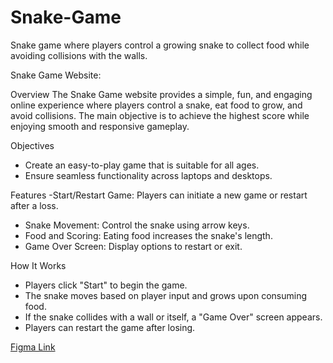 # Snake-Game
Snake game where players control a growing snake to collect food while avoiding collisions with the walls.

Snake Game Website:

Overview
The Snake Game website provides a simple, fun, and engaging online experience where players control a snake, eat food to grow, and avoid collisions. The main objective is to achieve the highest score while enjoying smooth and responsive gameplay.

Objectives
- Create an easy-to-play game that is suitable for all ages.
- Ensure seamless functionality across laptops and desktops.

Features
-Start/Restart Game: Players can initiate a new game or restart after a loss.
- Snake Movement: Control the snake using arrow keys.
- Food and Scoring: Eating food increases the snake's length.
- Game Over Screen: Display options to restart or exit.

How It Works
- Players click "Start" to begin the game.
- The snake moves based on player input and grows upon consuming food.
- If the snake collides with a wall or itself, a "Game Over" screen appears.
- Players can restart the game after losing.


[Figma Link](https://www.figma.com/design/yNX8doBn11uIJhMUKDMzuL/snake-game?node-id=0-1&t=Q7xlQ1Xo2OMiECQF-1)
